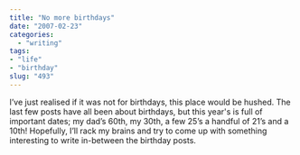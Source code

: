 ```yaml
---
title: "No more birthdays"
date: "2007-02-23"
categories:
  - "writing"
tags:
- "life"
- "birthday"
slug: "493"
---
```


I’ve just realised if it was not for birthdays, this place would be hushed. The last few posts have all been about birthdays, but this year's is full of important dates; my dad’s 60th, my 30th, a few 25’s a handful of 21’s and a 10th! Hopefully, I’ll rack my brains and try to come up with something interesting to write in-between the birthday posts.
